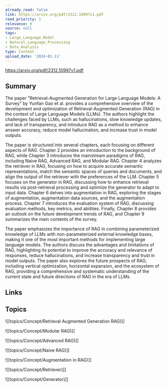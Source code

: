 ```yaml
---
already_read: false
link: https://arxiv.org/pdf/2312.10997v1.pdf
read_priority: 1
relevance: 0
source: null
tags:
- Large_Language_Model
- Natural_Language_Processing
- Data_Analysis
type: Content
upload_date: '2024-01-11'
---
```


https://arxiv.org/pdf/2312.10997v1.pdf
## Summary

The paper "Retrieval-Augmented Generation for Large Language Models: A Survey" by Yunfan Gao et al. provides a comprehensive overview of the development and optimization of Retrieval-Augmented Generation (RAG) in the context of Large Language Models (LLMs). The authors highlight the challenges faced by LLMs, such as hallucinations, slow knowledge updates, and lack of transparency, and introduce RAG as a method to enhance answer accuracy, reduce model hallucination, and increase trust in model outputs.

The paper is structured into several chapters, each focusing on different aspects of RAG. Chapter 2 provides an introduction to the background of RAG, while Chapter 3 introduces the mainstream paradigms of RAG, including Naive RAG, Advanced RAG, and Modular RAG. Chapter 4 analyzes the retriever in RAG, focusing on how to acquire accurate semantic representations, match the semantic spaces of queries and documents, and align the output of the retriever with the preferences of the LLM. Chapter 5 focuses on the generator in RAG, discussing how to enhance retrieval results via post-retrieval processing and optimize the generator to adapt to input data. Chapter 6 delves into augmentation in RAG, exploring the stages of augmentation, augmentation data sources, and the augmentation process. Chapter 7 introduces the evaluation system of RAG, discussing evaluation methods, key metrics, and abilities. Finally, Chapter 8 provides an outlook on the future development trends of RAG, and Chapter 9 summarizes the main contents of the survey.

The paper emphasizes the importance of RAG in combining parameterized knowledge of LLMs with non-parameterized external knowledge bases, making it one of the most important methods for implementing large language models. The authors discuss the advantages and limitations of RAG, highlighting its potential to improve the accuracy and relevance of responses, reduce hallucinations, and increase transparency and trust in model outputs. The paper also explores the future prospects of RAG, including vertical optimization, horizontal expansion, and the ecosystem of RAG, providing a comprehensive and systematic understanding of the current state and future directions of RAG in the era of LLMs.
## Links


## Topics

![[topics/Concept/Retrieval Augmented Generation RAG)]]

![[topics/Concept/Modular RAG)]]

![[topics/Concept/Advanced RAG)]]

![[topics/Concept/Naive RAG)]]

![[topics/Concept/Augmentation in RAG)]]

![[topics/Concept/Retriever)]]

![[topics/Concept/Generator)]]
